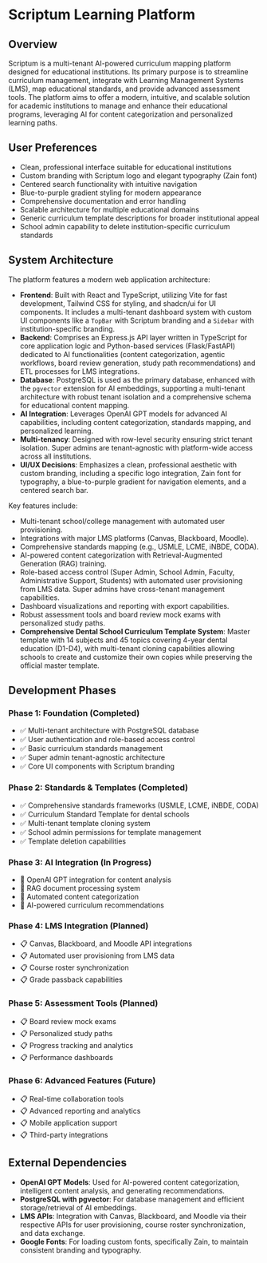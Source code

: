 # Scriptum Learning Platform

## Overview
Scriptum is a multi-tenant AI-powered curriculum mapping platform designed for educational institutions. Its primary purpose is to streamline curriculum management, integrate with Learning Management Systems (LMS), map educational standards, and provide advanced assessment tools. The platform aims to offer a modern, intuitive, and scalable solution for academic institutions to manage and enhance their educational programs, leveraging AI for content categorization and personalized learning paths.

## User Preferences
- Clean, professional interface suitable for educational institutions
- Custom branding with Scriptum logo and elegant typography (Zain font)
- Centered search functionality with intuitive navigation
- Blue-to-purple gradient styling for modern appearance
- Comprehensive documentation and error handling
- Scalable architecture for multiple educational domains
- Generic curriculum template descriptions for broader institutional appeal
- School admin capability to delete institution-specific curriculum standards

## System Architecture
The platform features a modern web application architecture:
- **Frontend**: Built with React and TypeScript, utilizing Vite for fast development, Tailwind CSS for styling, and shadcn/ui for UI components. It includes a multi-tenant dashboard system with custom UI components like a `TopBar` with Scriptum branding and a `Sidebar` with institution-specific branding.
- **Backend**: Comprises an Express.js API layer written in TypeScript for core application logic and Python-based services (Flask/FastAPI) dedicated to AI functionalities (content categorization, agentic workflows, board review generation, study path recommendations) and ETL processes for LMS integrations.
- **Database**: PostgreSQL is used as the primary database, enhanced with the `pgvector` extension for AI embeddings, supporting a multi-tenant architecture with robust tenant isolation and a comprehensive schema for educational content mapping.
- **AI Integration**: Leverages OpenAI GPT models for advanced AI capabilities, including content categorization, standards mapping, and personalized learning.
- **Multi-tenancy**: Designed with row-level security ensuring strict tenant isolation. Super admins are tenant-agnostic with platform-wide access across all institutions.
- **UI/UX Decisions**: Emphasizes a clean, professional aesthetic with custom branding, including a specific logo integration, Zain font for typography, a blue-to-purple gradient for navigation elements, and a centered search bar.

Key features include:
- Multi-tenant school/college management with automated user provisioning.
- Integrations with major LMS platforms (Canvas, Blackboard, Moodle).
- Comprehensive standards mapping (e.g., USMLE, LCME, iNBDE, CODA).
- AI-powered content categorization with Retrieval-Augmented Generation (RAG) training.
- Role-based access control (Super Admin, School Admin, Faculty, Administrative Support, Students) with automated user provisioning from LMS data. Super admins have cross-tenant management capabilities.
- Dashboard visualizations and reporting with export capabilities.
- Robust assessment tools and board review mock exams with personalized study paths.
- **Comprehensive Dental School Curriculum Template System**: Master template with 14 subjects and 45 topics covering 4-year dental education (D1-D4), with multi-tenant cloning capabilities allowing schools to create and customize their own copies while preserving the official master template.

## Development Phases

### Phase 1: Foundation (Completed)
- ✅ Multi-tenant architecture with PostgreSQL database
- ✅ User authentication and role-based access control
- ✅ Basic curriculum standards management
- ✅ Super admin tenant-agnostic architecture
- ✅ Core UI components with Scriptum branding

### Phase 2: Standards & Templates (Completed)
- ✅ Comprehensive standards frameworks (USMLE, LCME, iNBDE, CODA)
- ✅ Curriculum Standard Template for dental schools
- ✅ Multi-tenant template cloning system
- ✅ School admin permissions for template management
- ✅ Template deletion capabilities

### Phase 3: AI Integration (In Progress)
- 🔄 OpenAI GPT integration for content analysis
- 🔄 RAG document processing system
- 🔄 Automated content categorization
- 🔄 AI-powered curriculum recommendations

### Phase 4: LMS Integration (Planned)
- 📋 Canvas, Blackboard, and Moodle API integrations
- 📋 Automated user provisioning from LMS data
- 📋 Course roster synchronization
- 📋 Grade passback capabilities

### Phase 5: Assessment Tools (Planned)
- 📋 Board review mock exams
- 📋 Personalized study paths
- 📋 Progress tracking and analytics
- 📋 Performance dashboards

### Phase 6: Advanced Features (Future)
- 📋 Real-time collaboration tools
- 📋 Advanced reporting and analytics
- 📋 Mobile application support
- 📋 Third-party integrations

## External Dependencies
- **OpenAI GPT Models**: Used for AI-powered content categorization, intelligent content analysis, and generating recommendations.
- **PostgreSQL with pgvector**: For database management and efficient storage/retrieval of AI embeddings.
- **LMS APIs**: Integration with Canvas, Blackboard, and Moodle via their respective APIs for user provisioning, course roster synchronization, and data exchange.
- **Google Fonts**: For loading custom fonts, specifically Zain, to maintain consistent branding and typography.